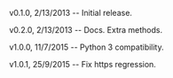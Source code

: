v0.1.0, 2/13/2013 -- Initial release.

v0.2.0, 2/13/2013 -- Docs. Extra methods.

v1.0.0, 11/7/2015 -- Python 3 compatibility.

v1.0.1, 25/9/2015 -- Fix https regression.
